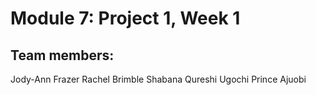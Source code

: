 # Module 7: Project 1, Week 1

Team members:
-------------
Jody-Ann Frazer
Rachel Brimble
Shabana Qureshi
Ugochi Prince Ajuobi